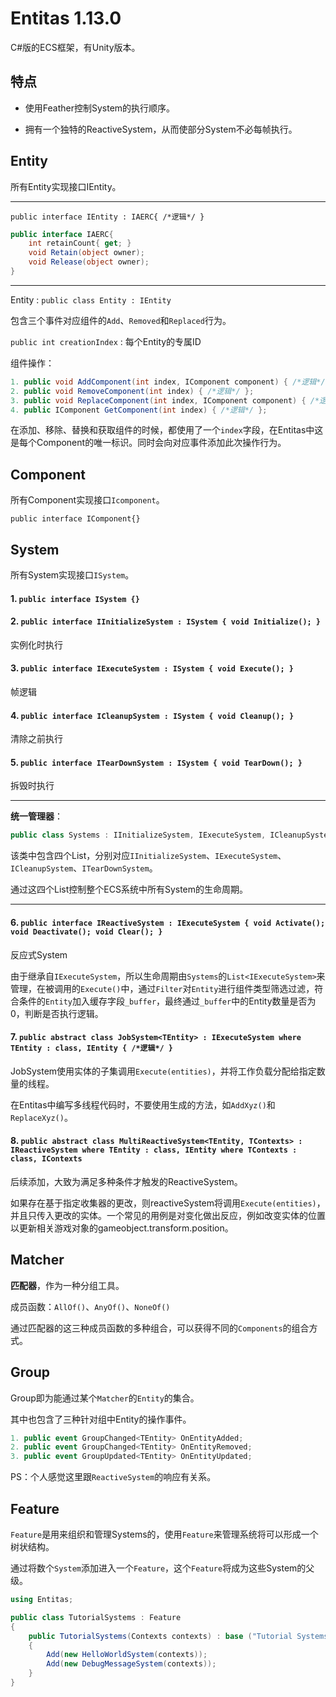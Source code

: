 # Entitas 1.13.0

C#版的ECS框架，有Unity版本。

## 特点

- 使用Feather控制System的执行顺序。

- 拥有一个独特的ReactiveSystem，从而使部分System不必每帧执行。

## Entity

所有Entity实现接口IEntity。

---

`public interface IEntity : IAERC{ /*逻辑*/ }`

```C#
public interface IAERC{
    int retainCount{ get; }
    void Retain(object owner);
    void Release(object owner);
}
```

---

 Entity  : `public class Entity : IEntity`

包含三个事件对应组件的`Add`、`Removed`和`Replaced`行为。

`public int creationIndex` : 每个Entity的专属ID

组件操作：

```C#
1. public void AddComponent(int index, IComponent component) { /*逻辑*/ };
2. public void RemoveComponent(int index) { /*逻辑*/ };
3. public void ReplaceComponent(int index, IComponent component) { /*逻辑*/ };
4. public IComponent GetComponent(int index) { /*逻辑*/ };
```

在添加、移除、替换和获取组件的时候，都使用了一个`index`字段，在Entitas中这是每个Component的唯一标识。同时会向对应事件添加此次操作行为。

## Component

所有Component实现接口`Icomponent`。

`public interface IComponent{}`

## System

所有System实现接口`ISystem`。

#### 1. `public interface ISystem {}`

#### 2. `public interface IInitializeSystem : ISystem { void Initialize(); }`

实例化时执行

#### 3. `public interface IExecuteSystem : ISystem { void Execute(); }`

帧逻辑

#### 4. `public interface ICleanupSystem : ISystem { void Cleanup(); }`

清除之前执行

#### 5. `public interface ITearDownSystem : ISystem { void TearDown(); }`

拆毁时执行

---

**统一管理器**：

```C#
public class Systems : IInitializeSystem, IExecuteSystem, ICleanupSystem, ITearDownSystem { /*逻辑*/ }
```

该类中包含四个List，分别对应`IInitializeSystem`、`IExecuteSystem`、`ICleanupSystem`、`ITearDownSystem`。

通过这四个List控制整个ECS系统中所有System的生命周期。

---

#### 6. `public interface IReactiveSystem : IExecuteSystem { void Activate(); void Deactivate(); void Clear(); }`

反应式System

由于继承自`IExecuteSystem`，所以生命周期由`Systems`的`List<IExecuteSystem>`来管理，在被调用的`Execute()`中，通过`Filter`对`Entity`进行组件类型筛选过滤，符合条件的`Entity`加入缓存字段`_buffer`，最终通过`_buffer`中的Entity数量是否为0，判断是否执行逻辑。

#### 7. `public abstract class JobSystem<TEntity> : IExecuteSystem where TEntity : class, IEntity { /*逻辑*/ }`

JobSystem使用实体的子集调用`Execute(entities)`，并将工作负载分配给指定数量的线程。

在Entitas中编写多线程代码时，不要使用生成的方法，如`AddXyz()`和`ReplaceXyz()`。

#### 8. `public abstract class MultiReactiveSystem<TEntity, TContexts> : IReactiveSystem where TEntity : class, IEntity where TContexts : class, IContexts`

后续添加，大致为满足多种条件才触发的ReactiveSystem。

如果存在基于指定收集器的更改，则reactiveSystem将调用`Execute(entities)`，并且只传入更改的实体。一个常见的用例是对变化做出反应，例如改变实体的位置以更新相关游戏对象的gameobject.transform.position。

## Matcher

**匹配器**，作为一种分组工具。

成员函数：`AllOf()`、`AnyOf()`、`NoneOf()`

通过匹配器的这三种成员函数的多种组合，可以获得不同的`Components`的组合方式。

## Group

Group即为能通过某个`Matcher`的`Entity`的集合。

其中也包含了三种针对组中Entity的操作事件。

```C#
1. public event GroupChanged<TEntity> OnEntityAdded;
2. public event GroupChanged<TEntity> OnEntityRemoved;
3. public event GroupUpdated<TEntity> OnEntityUpdated;
```

PS：个人感觉这里跟`ReactiveSystem`的响应有关系。

## Feature

`Feature`是用来组织和管理Systems的，使用`Feature`来管理系统将可以形成一个树状结构。

通过将数个`System`添加进入一个`Feature`，这个`Feature`将成为这些System的父级。

```C#
using Entitas;

public class TutorialSystems : Feature
{
    public TutorialSystems(Contexts contexts) : base ("Tutorial Systems")
    {
        Add(new HelloWorldSystem(contexts));
        Add(new DebugMessageSystem(contexts));
    }
}
```


